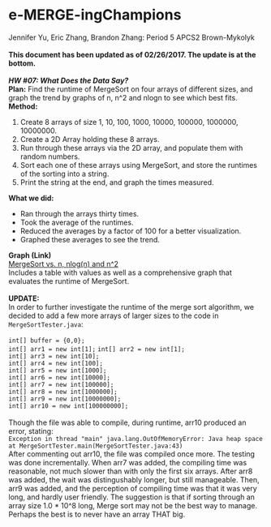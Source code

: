 # e-MERGE-ingChampions
Jennifer Yu, Eric Zhang, Brandon Zhang: Period 5 APCS2 Brown-Mykolyk <br> <br> 
**This document has been updated as of 02/26/2017. The update is at the bottom.** <br> <br> 
***HW #07: What Does the Data Say?*** <br> 
**Plan:** Find the runtime of MergeSort on four arrays of different sizes, and graph the trend by graphs of n, n^2 and nlogn to see which best fits. <br> 
**Method:**
  1. Create 8 arrays of size 1, 10, 100, 1000, 10000, 100000, 1000000, 10000000. 
  2. Create a 2D Array holding these 8 arrays. 
  3. Run through these arrays via the 2D array, and populate them with random numbers. 
  4. Sort each one of these arrays using MergeSort, and store the runtimes of the sorting into a string. 
  5. Print the string at the end, and graph the times measured. 
  
**What we did:**
  * Ran through the arrays thirty times. 
  * Took the average of the runtimes. 
  * Reduced the averages by a factor of 100 for a better visualization. 
  * Graphed these averages to see the trend. 

**Graph (Link)** <br> 
 [MergeSort vs. n, nlog(n) and n^2](https://docs.google.com/document/d/1VB3V4dNLcd05KYYzLG7QXkBsOT2EIJXENATCzGV4F_Q/pub)<br> 
 Includes a table with values as well as a comprehensive graph that evaluates the runtime of MergeSort. <br> 
 <br> 
 **UPDATE:**<br> 
 In order to further investigate the runtime of the merge sort algorithm, we decided to add a few more arrays of larger sizes to the code in `MergeSortTester.java`: <br> <br> 
 `int[] buffer = {0,0};` <br> 
	`int[] arr1 = new int[1];`
	`int[] arr2 = new int[1];` <br> 
	`int[] arr3 = new int[10];` <br> 
	`int[] arr4 = new int[100];` <br> 
	`int[] arr5 = new int[1000];` <br> 
	`int[] arr6 = new int[10000];` <br> 
	`int[] arr7 = new int[100000];` <br> 
	`int[] arr8 = new int[1000000];` <br> 
	`int[] arr9 = new int[10000000];` <br> 
	`int[] arr10 = new int[100000000];`<br> <br> 
Though the file was able to compile, during runtime, arr10 produced an error, stating: <br> 
`Exception in thread "main" java.lang.OutOfMemoryError: Java heap space at MergeSortTester.main(MergeSortTester.java:43)` <br> 
After commenting out arr10, the file was compiled once more. The testing was done incrementally. When arr7 was added, the compiling time was reasonable, not much slower than with only the first six arrays. After arr8 was added, the wait was distingushably longer, but still manageable. Then, arr9 was added, and the perception of compiling time was that it was very long, and hardly user friendly. The suggestion is that if sorting through an array size 1.0 * 10^8 long, Merge sort may not be the best way to manage. Perhaps the best is to never have an array THAT big. 

